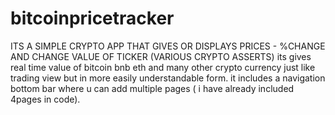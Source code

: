 # bitcoinpricetracker
ITS A SIMPLE CRYPTO APP THAT GIVES OR DISPLAYS PRICES - %CHANGE AND CHANGE VALUE OF TICKER (VARIOUS CRYPTO ASSERTS)
its gives real time value of bitcoin bnb eth and many other crypto currency just like trading view but in more easily understandable form.
it includes a navigation bottom bar where u can add multiple pages ( i have already included 4pages in code).
